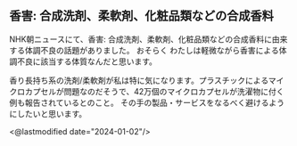 ## 香害: 合成洗剤、柔軟剤、化粧品類などの合成香料

NHK朝ニュースにて、香害: 合成洗剤、柔軟剤、化粧品類などの合成香料に由来する体調不良の話題がありました。
おそらく わたしは軽微ながら香害による体調不良に該当する体質なんだと思います。

香り長持ち系の洗剤/柔軟剤が私は特に気になります。プラスチックによるマイクロカプセルが問題なのだそうで、42万個のマイクロカプセルが洗濯物に付く例も報告されているとのこと。
その手の製品・サービスをなるべく避けるようにしたいと思います。

<@lastmodified date="2024-01-02"/>
